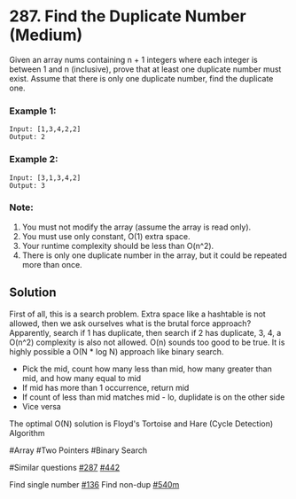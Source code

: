 # 287. Find the Duplicate Number (Medium)

Given an array nums containing n + 1 integers where each integer is between 1 and n (inclusive), prove that at least one duplicate number must exist. Assume that there is only one duplicate number, find the duplicate one.

### Example 1:
```
Input: [1,3,4,2,2]
Output: 2
```

### Example 2:
```
Input: [3,1,3,4,2]
Output: 3
```

### Note:
1. You must not modify the array (assume the array is read only).
2. You must use only constant, O(1) extra space.
3. Your runtime complexity should be less than O(n^2).
4. There is only one duplicate number in the array, but it could be repeated more than once.

## Solution
First of all, this is a search problem. Extra space like a hashtable is not allowed, then we ask ourselves what is the brutal force approach? Apparently, search if 1 has duplicate, then search if 2 has duplicate, 3, 4, a O(n^2) complexity is also not allowed. O(n) sounds too good to be true. It is highly possible a O(N * log N) approach like binary search.

- Pick the mid, count how many less than mid, how many greater than mid, and how many equal to mid
- If mid has more than 1 occurrence, return mid
- If count of less than mid matches mid - lo, duplidate is on the other side
- Vice versa

The optimal O(N) solution is Floyd's Tortoise and Hare (Cycle Detection) Algorithm

#Array #Two Pointers #Binary Search

#Similar questions [#287](../p287m/README.md) [#442](../p442m/README.md)

Find single number [#136](../p136e/README.md) Find non-dup [#540m](../p540m/README.md)
